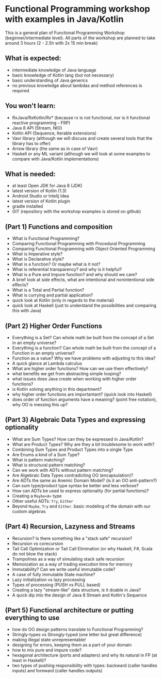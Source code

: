 # Functional Programming workshop with examples in Java/Kotlin

This is a general plan of Functional Programming Workshop (beginner/intermediate level).
All parts of the workshop are planned to take around 3 hours (2 - 2.5h with 2x 15 min break)

## What is expected:
- intermediate knowledge of Java language
- basic knowledge of Kotlin lang (but not necessary)
- basic understanding of Java generics
- no previous knowledge about lambdas and method references is required

## You won't learn:
- RxJava/RxKotlin/Rx* (because rx is not functional, nor is it functional reactive programming - FRP)
- Java 8 API (Stream, NIO)
- Kotlin API (Sequence, Iterable extensions)
- Vavr library (although we will discuss and create several tools that the library has to offer)
- Arrow library (the same as in case of Vavr)
- Haskell or any ML variant (although we will look at some examples to compare with Java/Kotlin implementations)

## What is needed:
- at least Open JDK for Java 8 (JDK)
- latest version of Kotlin (1.3)
- Android Studio or Intelij Idea
- latest version of Kotlin plugin
- gradle installed
- GIT (repository with the workshop examples is stored on github)

## (Part 1) Functions and composition
- What is Functional Programming?
- Comparing Functional Programming with Procedural Programming
- Comparing Functional Programming with Object Oriented Programming
- What is Imperative style?
- What is Declarative style?
- What is a function? Or maybe what is it not?
- What is referential transparency? and why is it helpful?
- What is a Pure and Impure function? and why should we care?
- A brief look at side effects, what are intentional and nonintentional side effects?
- What is a Total and Partial function?
- What is currying and partial application?
- quick look at Kotlin (only in regards to the material)
- quick look at Haskell (just to understand the possibilities and comparing this with Java)

## (Part 2) Higher Order Functions
- Everything is a Set? Can whole math be built from the concept of a Set in an empty universe?
- Everything is a function? Can whole math be built from the concept of a Function in an empty universe?
- Function as a value? Why we have problems with adjusting to this idea?
- A quick glance at Lambda calculus
- What are higher order functions? How can we use them effectively?
- what benefits we get from abstracting simple looping?
- what issues does Java create when working with higher order functions?
- is Kotlin solving anything in this department?
- why higher order functions are importantant? (quick look into Haskell)
- does order of function arguments have a meaning? (point free notation), why OO is messing this up?

## (Part 3) Algebraic Data Types and expressing optionality
- What are Sum Types? How can they be expressed in Java/Kotlin?
- What are Product Types? Why are they a bit troublesome to work with?
- Combining Sum Types and Product Types into a single Type
- Are Enums a kind of a Sum Type?
- What is pattern matching?
- What is structural pattern matching?
- Can we work with ADTs without pattern matching?
- Are Algebraic Data Types contradicting OO (encapsulation)?
- Are ADTs the same as Anemic Domain Model? (is it an OO anti-pattern?)
- Can sum type/product type syntax be better and less verbose?
- How can ADTs be used to express optionality (for partial functions)?
- Creating a `Maybe<A>` type
- Other useful ADTs: `Try`, `Either`
- Beyond `Maybe`, `Try` and `Either`. basic modeling of the domain with our custom algebras

## (Part 4) Recursion, Lazyness and Streams
- Recursion? Is there something like a "stack safe" recursion?
- Recursion vs corecursion
- Tail Call Optimization or Tail Call Elimination (or why Haskell, F#, Scala do not blow the stack)
- Trampolines as a way of simulating stack safe recursion
- Memoization as a way of trading execution time for memory
- Immutability? Can we write useful immutable code? 
- A case of fully immutable State machine?
- Lazy initialization vs lazy processing
- Types of processing (PUSH vs PULL based)
- Creating a lazy "stream-like" data structure, is it doable in Java?
- A quick dip into the design of Java 8 Stream and Kotlin's Sequence

## (Part 5) Functional architecture or putting everything to use
- how do OO design patterns translate to Functional Programming?
- Stringly-types vs Strongly-typed (one letter but great difference)
- making illegal state unrepresentable!
- designing for errors, keeping them as a part of your domain
- how to mix pure and impure code?
- hexagonal architecture (ports and adapters) and why its natural in FP (at least in Haskell)?
- two types of pushing responsibility with types: backward (caller handles inputs) and foreward (caller handles outputs)
  

